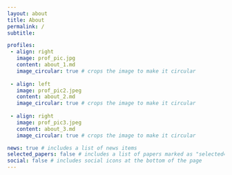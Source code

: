 ```yaml
---
layout: about
title: About
permalink: /
subtitle: 

profiles:
 - align: right
   image: prof_pic.jpg
   content: about_1.md
   image_circular: true # crops the image to make it circular
  
 - align: left
   image: prof_pic2.jpeg
   content: about_2.md
   image_circular: true # crops the image to make it circular
   
 - align: right
   image: prof_pic3.jpeg
   content: about_3.md
   image_circular: true # crops the image to make it circular

news: true # includes a list of news items
selected_papers: false # includes a list of papers marked as "selected={true}"
social: false # includes social icons at the bottom of the page
---
```

